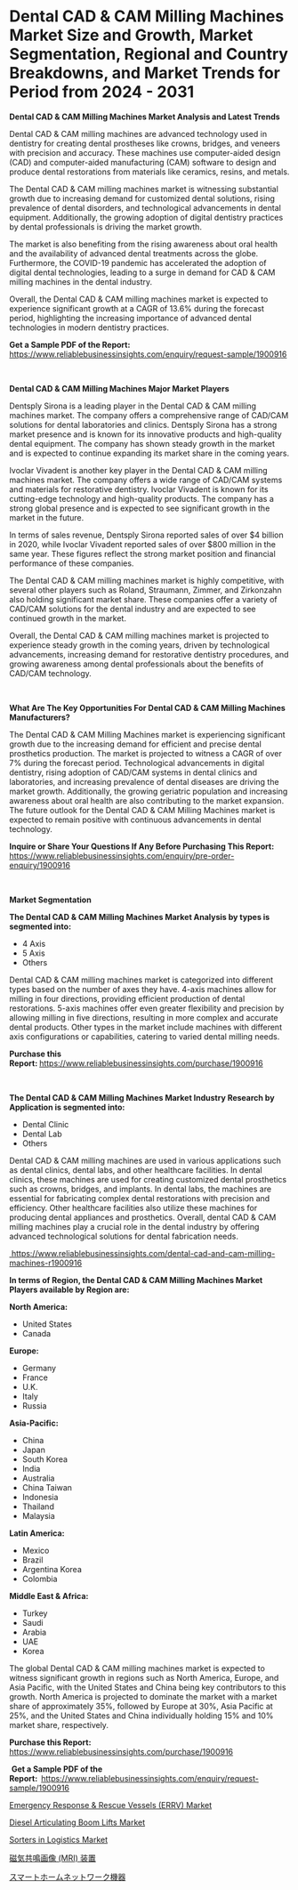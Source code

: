 <p><h1>Dental CAD & CAM Milling Machines Market Size and Growth, Market Segmentation, Regional and Country Breakdowns, and Market Trends for Period from 2024 -  2031</h1></p><p><strong>Dental CAD & CAM Milling Machines Market Analysis and Latest Trends</strong></p>
<p><p>Dental CAD & CAM milling machines are advanced technology used in dentistry for creating dental prostheses like crowns, bridges, and veneers with precision and accuracy. These machines use computer-aided design (CAD) and computer-aided manufacturing (CAM) software to design and produce dental restorations from materials like ceramics, resins, and metals.</p><p>The Dental CAD & CAM milling machines market is witnessing substantial growth due to increasing demand for customized dental solutions, rising prevalence of dental disorders, and technological advancements in dental equipment. Additionally, the growing adoption of digital dentistry practices by dental professionals is driving the market growth.</p><p>The market is also benefiting from the rising awareness about oral health and the availability of advanced dental treatments across the globe. Furthermore, the COVID-19 pandemic has accelerated the adoption of digital dental technologies, leading to a surge in demand for CAD & CAM milling machines in the dental industry.</p><p>Overall, the Dental CAD & CAM milling machines market is expected to experience significant growth at a CAGR of 13.6% during the forecast period, highlighting the increasing importance of advanced dental technologies in modern dentistry practices.</p></p>
<p><strong>Get a Sample PDF of the Report:&nbsp;</strong> <a href="https://www.reliablebusinessinsights.com/enquiry/request-sample/1900916">https://www.reliablebusinessinsights.com/enquiry/request-sample/1900916</a></p>
<p>&nbsp;</p>
<p><strong>Dental CAD & CAM Milling Machines Major Market Players</strong></p>
<p><p>Dentsply Sirona is a leading player in the Dental CAD & CAM milling machines market. The company offers a comprehensive range of CAD/CAM solutions for dental laboratories and clinics. Dentsply Sirona has a strong market presence and is known for its innovative products and high-quality dental equipment. The company has shown steady growth in the market and is expected to continue expanding its market share in the coming years.</p><p>Ivoclar Vivadent is another key player in the Dental CAD & CAM milling machines market. The company offers a wide range of CAD/CAM systems and materials for restorative dentistry. Ivoclar Vivadent is known for its cutting-edge technology and high-quality products. The company has a strong global presence and is expected to see significant growth in the market in the future.</p><p>In terms of sales revenue, Dentsply Sirona reported sales of over $4 billion in 2020, while Ivoclar Vivadent reported sales of over $800 million in the same year. These figures reflect the strong market position and financial performance of these companies.</p><p>The Dental CAD & CAM milling machines market is highly competitive, with several other players such as Roland, Straumann, Zimmer, and Zirkonzahn also holding significant market share. These companies offer a variety of CAD/CAM solutions for the dental industry and are expected to see continued growth in the market.</p><p>Overall, the Dental CAD & CAM milling machines market is projected to experience steady growth in the coming years, driven by technological advancements, increasing demand for restorative dentistry procedures, and growing awareness among dental professionals about the benefits of CAD/CAM technology.</p></p>
<p>&nbsp;</p>
<p><strong>What Are The Key Opportunities For Dental CAD & CAM Milling Machines Manufacturers?</strong></p>
<p><p>The Dental CAD & CAM Milling Machines market is experiencing significant growth due to the increasing demand for efficient and precise dental prosthetics production. The market is projected to witness a CAGR of over 7% during the forecast period. Technological advancements in digital dentistry, rising adoption of CAD/CAM systems in dental clinics and laboratories, and increasing prevalence of dental diseases are driving the market growth. Additionally, the growing geriatric population and increasing awareness about oral health are also contributing to the market expansion. The future outlook for the Dental CAD & CAM Milling Machines market is expected to remain positive with continuous advancements in dental technology.</p></p>
<p><strong>Inquire or Share Your Questions If Any Before Purchasing This Report:</strong> <a href="https://www.reliablebusinessinsights.com/enquiry/pre-order-enquiry/1900916">https://www.reliablebusinessinsights.com/enquiry/pre-order-enquiry/1900916</a></p>
<p>&nbsp;</p>
<p><strong>Market Segmentation</strong></p>
<p><strong>The Dental CAD & CAM Milling Machines Market Analysis by types is segmented into:</strong></p>
<p><ul><li>4 Axis</li><li>5 Axis</li><li>Others</li></ul></p>
<p><p>Dental CAD & CAM milling machines market is categorized into different types based on the number of axes they have. 4-axis machines allow for milling in four directions, providing efficient production of dental restorations. 5-axis machines offer even greater flexibility and precision by allowing milling in five directions, resulting in more complex and accurate dental products. Other types in the market include machines with different axis configurations or capabilities, catering to varied dental milling needs.</p></p>
<p><strong>Purchase this Report:&nbsp;</strong><a href="https://www.reliablebusinessinsights.com/purchase/1900916">https://www.reliablebusinessinsights.com/purchase/1900916</a></p>
<p>&nbsp;</p>
<p><strong>The Dental CAD & CAM Milling Machines Market Industry Research by Application is segmented into:</strong></p>
<p><ul><li>Dental Clinic</li><li>Dental Lab</li><li>Others</li></ul></p>
<p><p>Dental CAD & CAM milling machines are used in various applications such as dental clinics, dental labs, and other healthcare facilities. In dental clinics, these machines are used for creating customized dental prosthetics such as crowns, bridges, and implants. In dental labs, the machines are essential for fabricating complex dental restorations with precision and efficiency. Other healthcare facilities also utilize these machines for producing dental appliances and prosthetics. Overall, dental CAD & CAM milling machines play a crucial role in the dental industry by offering advanced technological solutions for dental fabrication needs.</p></p>
<p><a href="https://www.reliablebusinessinsights.com/dental-cad-and-cam-milling-machines-r1900916">&nbsp;https://www.reliablebusinessinsights.com/dental-cad-and-cam-milling-machines-r1900916</a></p>
<p><strong>In terms of Region, the Dental CAD & CAM Milling Machines Market Players available by Region are:</strong></p>
<p>
    <p> <strong> North America: </strong>
        <ul>
            <li>United States</li>
            <li>Canada</li>
        </ul>
        </p> 
    <p> <strong> Europe: </strong>
        <ul>
            <li>Germany</li>
            <li>France</li>
            <li>U.K.</li>
            <li>Italy</li>
            <li>Russia</li>
        </ul>
        </p> 
    <p> <strong> Asia-Pacific: </strong>
        <ul>
            <li>China</li>
            <li>Japan</li>
            <li>South Korea</li>
            <li>India</li>
            <li>Australia</li>
            <li>China Taiwan</li>
            <li>Indonesia</li>
            <li>Thailand</li>
            <li>Malaysia</li>
        </ul>
        </p> 
    <p> <strong> Latin America: </strong>
        <ul>
            <li>Mexico</li>
            <li>Brazil</li>
            <li>Argentina Korea</li>
            <li>Colombia</li>
        </ul>
        </p> 
    <p> <strong> Middle East & Africa: </strong>
        <ul>
            <li>Turkey</li>
            <li>Saudi</li>
            <li>Arabia</li>
            <li>UAE</li>
            <li>Korea</li>
        </ul>
    </p>
    </p>
<p><p>The global Dental CAD & CAM milling machines market is expected to witness significant growth in regions such as North America, Europe, and Asia Pacific, with the United States and China being key contributors to this growth. North America is projected to dominate the market with a market share of approximately 35%, followed by Europe at 30%, Asia Pacific at 25%, and the United States and China individually holding 15% and 10% market share, respectively.</p></p>
<p><strong>Purchase this Report: </strong><a href="https://www.reliablebusinessinsights.com/purchase/1900916">https://www.reliablebusinessinsights.com/purchase/1900916</a></p>
<p>&nbsp;<strong>Get a Sample PDF of the Report:&nbsp;&nbsp;</strong><a href="https://www.reliablebusinessinsights.com/enquiry/request-sample/1900916">https://www.reliablebusinessinsights.com/enquiry/request-sample/1900916</a></p>
<p><strong></strong></p>
<p><p><a href="https://issuu.com/reportprime-2/docs/emergency-response-rescue-vessels-errv-market-size">Emergency Response & Rescue Vessels (ERRV) Market</a></p><p><a href="https://github.com/seekum/Market-Research-Report-List-3/blob/main/diesel-articulating-boom-lifts-market.md">Diesel Articulating Boom Lifts Market</a></p><p><a href="https://github.com/nancykennedykellievqfqt2/Market-Research-Report-List-3/blob/main/sorters-in-logistics-market.md">Sorters in Logistics Market</a></p><p><a href="https://github.com/DwightHuels1/Market-Research-Report-List-1/blob/main/5724850170160.md">磁気共鳴画像 (MRI) 装置</a></p><p><a href="https://github.com/JanickJohns/Market-Research-Report-List-1/blob/main/6523740170161.md">スマートホームネットワーク機器</a></p></p>
